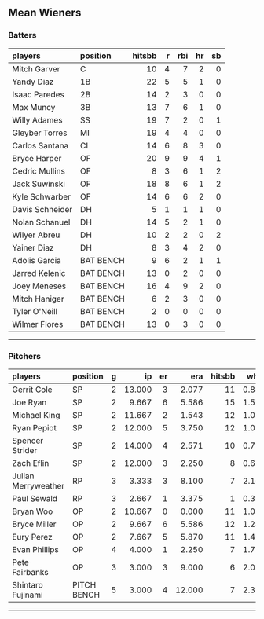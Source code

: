 ## Mean Wieners

### Batters

 
|players         |position  | hitsbb|  r| rbi| hr| sb| 
|:---------------|:---------|------:|--:|---:|--:|--:| 
|Mitch Garver    |C         |     10|  4|   7|  2|  0| 
|Yandy Diaz      |1B        |     22|  5|   5|  1|  0| 
|Isaac Paredes   |2B        |     14|  2|   3|  0|  0| 
|Max Muncy       |3B        |     13|  7|   6|  1|  0| 
|Willy Adames    |SS        |     19|  7|   2|  0|  1| 
|Gleyber Torres  |MI        |     19|  4|   4|  0|  0| 
|Carlos Santana  |CI        |     14|  6|   8|  3|  0| 
|Bryce Harper    |OF        |     20|  9|   9|  4|  1| 
|Cedric Mullins  |OF        |      8|  3|   6|  1|  2| 
|Jack Suwinski   |OF        |     18|  8|   6|  1|  2| 
|Kyle Schwarber  |OF        |     14|  6|   6|  2|  0| 
|Davis Schneider |DH        |      5|  1|   1|  1|  0| 
|Nolan Schanuel  |DH        |     14|  5|   2|  1|  0| 
|Wilyer Abreu    |DH        |     10|  2|   2|  0|  2| 
|Yainer Diaz     |DH        |      8|  3|   4|  2|  0| 
|Adolis Garcia   |BAT BENCH |      9|  6|   2|  1|  1| 
|Jarred Kelenic  |BAT BENCH |     13|  0|   2|  0|  0| 
|Joey Meneses    |BAT BENCH |     16|  4|   9|  2|  0| 
|Mitch Haniger   |BAT BENCH |      6|  2|   3|  0|  0| 
|Tyler O'Neill   |BAT BENCH |      2|  0|   0|  0|  0| 
|Wilmer Flores   |BAT BENCH |     13|  0|   3|  0|  0| 

* * *

### Pitchers

 
|players             |position    |  g|     ip| er|    era| hitsbb|  whip| so|  w| sv| 
|:-------------------|:-----------|--:|------:|--:|------:|------:|-----:|--:|--:|--:| 
|Gerrit Cole         |SP          |  2| 13.000|  3|  2.077|     11| 0.846| 13|  1|  0| 
|Joe Ryan            |SP          |  2|  9.667|  6|  5.586|     15| 1.552| 12|  0|  0| 
|Michael King        |SP          |  2| 11.667|  2|  1.543|     12| 1.029| 21|  0|  0| 
|Ryan Pepiot         |SP          |  2| 12.000|  5|  3.750|     12| 1.000|  9|  0|  0| 
|Spencer Strider     |SP          |  2| 14.000|  4|  2.571|     10| 0.714| 20|  2|  0| 
|Zach Eflin          |SP          |  2| 12.000|  3|  2.250|      8| 0.667| 18|  1|  0| 
|Julian Merryweather |RP          |  3|  3.333|  3|  8.100|      7| 2.100|  4|  0|  0| 
|Paul Sewald         |RP          |  3|  2.667|  1|  3.375|      1| 0.375|  3|  0|  0| 
|Bryan Woo           |OP          |  2| 10.667|  0|  0.000|     11| 1.031| 14|  2|  0| 
|Bryce Miller        |OP          |  2|  9.667|  6|  5.586|     12| 1.241|  6|  0|  0| 
|Eury Perez          |OP          |  2|  7.667|  5|  5.870|     11| 1.435|  9|  0|  0| 
|Evan Phillips       |OP          |  4|  4.000|  1|  2.250|      7| 1.750|  3|  1|  1| 
|Pete Fairbanks      |OP          |  3|  3.000|  3|  9.000|      6| 2.000|  7|  0|  1| 
|Shintaro Fujinami   |PITCH BENCH |  5|  3.000|  4| 12.000|      7| 2.333|  2|  0|  0| 


* * *


